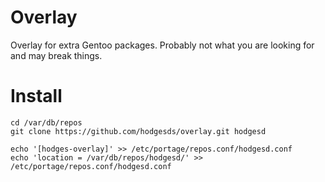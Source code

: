 # Overlay
Overlay for extra Gentoo packages. Probably not what you are looking for and
may break things.


# Install
```
cd /var/db/repos
git clone https://github.com/hodgesds/overlay.git hodgesd

echo '[hodges-overlay]' >> /etc/portage/repos.conf/hodgesd.conf
echo 'location = /var/db/repos/hodgesd/' >> /etc/portage/repos.conf/hodgesd.conf
```

